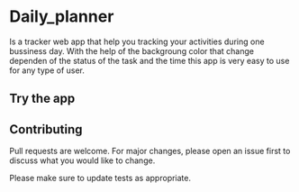 # Daily_planner

Is a tracker web app that help you tracking your activities during one bussiness day. With the help of the backgroung color that change dependen of the status of the task and the time this app is very easy to use for any type of user.

## Try the app


## Contributing
Pull requests are welcome. For major changes, please open an issue first to discuss what you would like to change.

Please make sure to update tests as appropriate.
